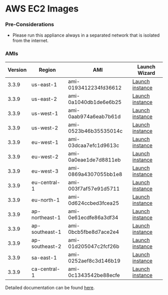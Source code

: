AWS EC2 Images
==============

### Pre-Considerations

  * Please run this appliance always in a separated network that is isolated from the internet.

### AMIs

| Version   | Region         | AMI                   | Launch Wizard                                                                                                                      |
| --------- | --------       | -----                 | -------------                                                                                                                      |
| 3.3.9     | us-east-1      | ami-0193412234fd36612 | [Launch instance](https://console.aws.amazon.com/ec2/v2/home?region=us-east-1#LaunchInstanceWizard:ami=ami-0193412234fd36612)      |
| 3.3.9     | us-east-2      | ami-0a1040db1de6e6b25 | [Launch instance](https://console.aws.amazon.com/ec2/v2/home?region=us-east-2#LaunchInstanceWizard:ami=ami-0a1040db1de6e6b25)      |
| 3.3.9     | us-west-1      | ami-0aab974a6eab7b61d | [Launch instance](https://console.aws.amazon.com/ec2/v2/home?region=us-west-1#LaunchInstanceWizard:ami=ami-0aab974a6eab7b61d)      |
| 3.3.9     | us-west-2      | ami-0523b46b35535014c | [Launch instance](https://console.aws.amazon.com/ec2/v2/home?region=us-west-2#LaunchInstanceWizard:ami=ami-0523b46b35535014c)      |
| 3.3.9     | eu-west-1      | ami-03dcaa7efc1d9613c | [Launch instance](https://console.aws.amazon.com/ec2/v2/home?region=eu-west-1#LaunchInstanceWizard:ami=ami-03dcaa7efc1d9613c)      |
| 3.3.9     | eu-west-2      | ami-0a0eae1de7d8811eb | [Launch instance](https://console.aws.amazon.com/ec2/v2/home?region=eu-west-2#LaunchInstanceWizard:ami=ami-0a0eae1de7d8811eb)      |
| 3.3.9     | eu-west-3      | ami-0869a4307055bb1e8 | [Launch instance](https://console.aws.amazon.com/ec2/v2/home?region=eu-west-3#LaunchInstanceWizard:ami=ami-0869a4307055bb1e8)      |
| 3.3.9     | eu-central-1   | ami-003f7af57e91d5711 | [Launch instance](https://console.aws.amazon.com/ec2/v2/home?region=eu-central-1#LaunchInstanceWizard:ami=ami-003f7af57e91d5711)   |
| 3.3.9     | eu-north-1   | ami-0d624ccbed3fcea25 | [Launch instance](https://console.aws.amazon.com/ec2/v2/home?region=eu-north-1#LaunchInstanceWizard:ami=ami-0d624ccbed3fcea25)   |
| 3.3.9     | ap-northeast-1 | ami-0e61ecdfe86a3df34 | [Launch instance](https://console.aws.amazon.com/ec2/v2/home?region=ap-northeast-1#LaunchInstanceWizard:ami=ami-0e61ecdfe86a3df34) |
| 3.3.9     | ap-southeast-1 | ami-0bcb5fbe8d7ace2e4 | [Launch instance](https://console.aws.amazon.com/ec2/v2/home?region=ap-southeast-1#LaunchInstanceWizard:ami=ami-0bcb5fbe8d7ace2e4) |
| 3.3.9     | ap-southeast-2 | ami-01d205047c2fcf26b | [Launch instance](https://console.aws.amazon.com/ec2/v2/home?region=ap-southeast-2#LaunchInstanceWizard:ami=ami-01d205047c2fcf26b) |
| 3.3.9     | sa-east-1      | ami-0252aef8c3d146b19 | [Launch instance](https://console.aws.amazon.com/ec2/v2/home?region=sa-east-1#LaunchInstanceWizard:ami=ami-0252aef8c3d146b19)      |
| 3.3.9     | ca-central-1   | ami-0c1343542be88ecfe | [Launch instance](https://console.aws.amazon.com/ec2/v2/home?region=ca-central-1#LaunchInstanceWizard:ami=ami-0c1343542be88ecfe)   |

Detailed documentation can be found [here](http://docs.graylog.org/en/3.2/pages/installation/aws.html).
